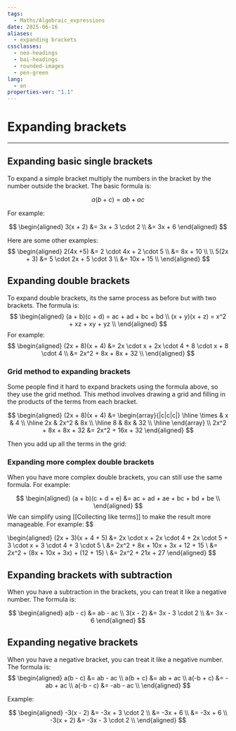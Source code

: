 ```yaml
---
tags:
  - Maths/Algebraic_expressions
date: 2025-06-16
aliases:
  - expanding brackets
cssclasses:
  - neo-headings
  - bai-headings
  - rounded-images
  - pen-green
lang:
  - en
properties-ver: "1.1"
---
```

# Expanding brackets

***
## Expanding basic single brackets
To expand a simple bracket multiply the numbers in the bracket by the number outside the bracket. The basic formula is:

$$
a(b + c) = ab + ac
$$

For example:

$$
\begin{aligned}
3(x + 2) &= 3x + 3 \cdot 2 \\
&= 3x + 6
\end{aligned}
$$

Here are some other examples:
$$
\begin{aligned}
2(4x +5) &= 2 \cdot 4x + 2 \cdot 5 \\
&= 8x + 10 \\ \\
5(2x + 3) &= 5 \cdot 2x + 5 \cdot 3 \\
&= 10x + 15 \\
\end{aligned}
$$

## Expanding double brackets
To expand double brackets, its the same process as before but with two brackets. The formula is:
$$
\begin{aligned}
(a + b)(c + d) = ac + ad + bc + bd \\
(x + y)(x + z) = x^2 + xz + xy + yz \\
\end{aligned}
$$
For example:
$$
\begin{aligned}
(2x + 8)(x + 4) &= 2x \cdot x + 2x \cdot 4 + 8 \cdot x + 8 \cdot 4 \\
&= 2x^2 + 8x + 8x + 32 \\
\end{aligned}
$$

### Grid method to expanding brackets
Some people find it hard to expand brackets using the formula above, so they use the grid method. This method involves drawing a grid and filling in the products of the terms from each bracket.

$$
\begin{aligned}
(2x + 8)(x + 4) &=
\begin{array}{|c|c|c|}
\hline
\times & x & 4 \\
\hline
2x & 2x^2 & 8x \\
\hline
8 & 8x & 32 \\
\hline
\end{array} \\
2x^2 + 8x + 8x + 32 &= 2x^2 + 16x + 32
\end{aligned}
$$

Then you add up all the terms in the grid:

### Expanding more complex double brackets
When you have more complex double brackets, you can still use the same formula. For example:

$$
\begin{aligned}
(a + b)(c + d + e) &= ac + ad + ae + bc + bd + be \\
\end{aligned}
$$
We can simplify using [[Collecting like terms]] to make the result more manageable. For example:
$$

\begin{aligned}
(2x + 3)(x + 4 + 5) &= 2x \cdot x + 2x \cdot 4 + 2x \cdot 5 + 3 \cdot x + 3 \cdot 4 + 3 \cdot 5 \\
&= 2x^2 + 8x + 10x + 3x + 12 + 15 \\
&= 2x^2 + (8x + 10x + 3x) + (12 + 15) \\
&= 2x^2 + 21x + 27
\end{aligned}
$$


## Expanding brackets with subtraction
When you have a subtraction in the brackets, you can treat it like a negative number. The formula is:

$$
\begin{aligned}
a(b - c) &= ab - ac \\
3(x - 2) &= 3x - 3 \cdot 2 \\
&= 3x - 6
\end{aligned}
$$

## Expanding negative brackets
When you have a negative bracket, you can treat it like a negative number. The formula is:
$$
\begin{aligned}
a(b - c) &= ab - ac \\
a(b + c) &= ab + ac \\
a(-b + c) &= -ab + ac \\
a(-b - c) &= -ab - ac \\
\end{aligned}
$$

Example:

$$
\begin{aligned}
-3(x - 2) &= -3x + 3 \cdot 2 \\
&= -3x + 6 \\
&= -3x + 6 \\
-3(x + 2) &= -3x - 3 \cdot 2 \\
\end{aligned}
$$